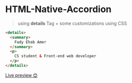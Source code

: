 # HTML-Native-Accordion
> using **details** Tag + some customizations using CSS
```HTML
<details>
  <summary>
    Fady Ehab Amer
  </summary>
  <p> 
    CS student & Front-end web developer
  </p> 
</details>
```
[Live preview 😊](https://fadyehabamer.github.io/HTML-Native-Accordion/)
